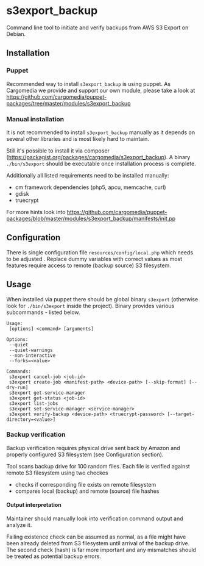 s3export_backup
===============

Command line tool to initiate and verify backups from AWS S3 Export on Debian.

## Installation

### Puppet
Recommended way to install `s3export_backup` is using puppet.
As Cargomedia we provide and support our own module, please take a look at https://github.com/cargomedia/puppet-packages/tree/master/modules/s3export_backup

### Manual installation
It is not recommended to install `s3export_backup` manually as it depends on several other libraries and is most likely hard to maintain.

Still it's possible to install it via composer (https://packagist.org/packages/cargomedia/s3export_backup).
A binary `./bin/s3export` should be executable once installation process is complete.

Additionally all listed requirements need to be installed manually:
- cm framework dependencies (php5, apcu, memcache, curl)
- gdisk
- truecrypt

For more hints look into https://github.com/cargomedia/puppet-packages/blob/master/modules/s3export_backup/manifests/init.pp


## Configuration
There is single configuration file `resources/config/local.php` which needs to be adjusted .
Replace dummy variables with correct values as most features require access to remote (backup source) S3 filesystem.

## Usage
When installed via puppet there should be global binary `s3export` (otherwise look for `./bin/s3export` inside the project). Binary provides various subcommands - listed below.
```
Usage:
 [options] <command> [arguments]

Options:
 --quiet
 --quiet-warnings
 --non-interactive
 --forks=<value>

Commands:
 s3export cancel-job <job-id>
 s3export create-job <manifest-path> <device-path> [--skip-format] [--dry-run]
 s3export get-service-manager
 s3export get-status <job-id>
 s3export list-jobs
 s3export set-service-manager <service-manager>
 s3export verify-backup <device-path> <truecrypt-password> [--target-directory=<value>]
```

### Backup verification
Backup verification requires physical drive sent back by Amazon and properly configured S3 filesystem (see Configuration section).

Tool scans backup drive for 100 random files. Each file is verified against remote S3 filesystem using two checkes
- checks if corresponding file exists on remote filesystem
- compares local (backup) and remote (source) file hashes

#### Output interpretation
Maintainer should manually look into verification command output and analyze it.

Failing existence check can be assumed as normal, as a file might have been already deleted from S3 filesystem until arrival of the backup drive.
The second check (hash) is far more important and any mismatches should be treated as potential backup errors.
